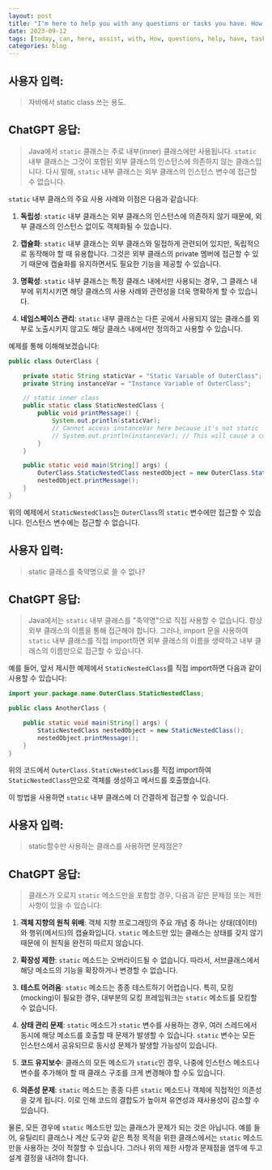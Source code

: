 ```yaml
---
layout: post
title: "I'm here to help you with any questions or tasks you have. How can I assist you today?"
date: 2023-09-12
tags: [today, can, here, assist, with, How, questions, help, have, tasks, or, to, I, m, you, any]
categories: blog
---
```


## 사용자 입력:
> 자바에서 static class 쓰는 용도.

## ChatGPT 응답:
> Java에서 `static` 클래스는 주로 내부(inner) 클래스에만 사용됩니다. `static` 내부 클래스는 그것이 포함된 외부 클래스의 인스턴스에 의존하지 않는 클래스입니다. 다시 말해, `static` 내부 클래스는 외부 클래스의 인스턴스 변수에 접근할 수 없습니다. 

`static` 내부 클래스의 주요 사용 사례와 이점은 다음과 같습니다:

1. **독립성**: `static` 내부 클래스는 외부 클래스의 인스턴스에 의존하지 않기 때문에, 외부 클래스의 인스턴스 없이도 객체화될 수 있습니다.
   
2. **캡슐화**: `static` 내부 클래스는 외부 클래스와 밀접하게 관련되어 있지만, 독립적으로 동작해야 할 때 유용합니다. 그것은 외부 클래스의 private 멤버에 접근할 수 있기 때문에 캡슐화를 유지하면서도 필요한 기능을 제공할 수 있습니다.

3. **명확성**: `static` 내부 클래스는 특정 클래스 내에서만 사용되는 경우, 그 클래스 내부에 위치시키면 해당 클래스의 사용 사례와 관련성을 더욱 명확하게 할 수 있습니다.

4. **네임스페이스 관리**: `static` 내부 클래스는 다른 곳에서 사용되지 않는 클래스를 외부로 노출시키지 않고도 해당 클래스 내에서만 정의하고 사용할 수 있습니다. 

예제를 통해 이해해보겠습니다:

```java
public class OuterClass {

    private static String staticVar = "Static Variable of OuterClass";
    private String instanceVar = "Instance Variable of OuterClass";

    // static inner class
    public static class StaticNestedClass {
        public void printMessage() {
            System.out.println(staticVar);
            // Cannot access instanceVar here because it's not static
            // System.out.println(instanceVar); // This will cause a compilation error
        }
    }

    public static void main(String[] args) {
        OuterClass.StaticNestedClass nestedObject = new OuterClass.StaticNestedClass();
        nestedObject.printMessage();
    }
}
```

위의 예제에서 `StaticNestedClass`는 `OuterClass`의 `static` 변수에만 접근할 수 있습니다. 인스턴스 변수에는 접근할 수 없습니다.

## 사용자 입력:
> static 클래스를 축약명으로 쓸 수 없나?

## ChatGPT 응답:
> Java에서는 `static` 내부 클래스를 "축약명"으로 직접 사용할 수 없습니다. 항상 외부 클래스의 이름을 통해 접근해야 합니다. 그러나, import 문을 사용하여 `static` 내부 클래스를 직접 import하면 외부 클래스의 이름을 생략하고 내부 클래스의 이름만으로 접근할 수 있습니다.

예를 들어, 앞서 제시한 예제에서 `StaticNestedClass`를 직접 import하면 다음과 같이 사용할 수 있습니다:

```java
import your.package.name.OuterClass.StaticNestedClass;

public class AnotherClass {

    public static void main(String[] args) {
        StaticNestedClass nestedObject = new StaticNestedClass();
        nestedObject.printMessage();
    }
}
```

위의 코드에서 `OuterClass.StaticNestedClass`를 직접 import하여 `StaticNestedClass`만으로 객체를 생성하고 메서드를 호출했습니다.

이 방법을 사용하면 `static` 내부 클래스에 더 간결하게 접근할 수 있습니다.

## 사용자 입력:
> static함수만 사용하는 클래스를 사용하면 문제점은?

## ChatGPT 응답:
> 클래스가 오로지 `static` 메소드만을 포함할 경우, 다음과 같은 문제점 또는 제한 사항이 있을 수 있습니다:

1. **객체 지향의 원칙 위배**: 객체 지향 프로그래밍의 주요 개념 중 하나는 상태(데이터)와 행위(메서드)의 캡슐화입니다. `static` 메소드만 있는 클래스는 상태를 갖지 않기 때문에 이 원칙을 완전히 따르지 않습니다.

2. **확장성 제한**: `static` 메소드는 오버라이드될 수 없습니다. 따라서, 서브클래스에서 해당 메소드의 기능을 확장하거나 변경할 수 없습니다.

3. **테스트 어려움**: `static` 메소드는 종종 테스트하기 어렵습니다. 특히, 모킹(mocking)이 필요한 경우, 대부분의 모킹 프레임워크는 `static` 메소드를 모킹할 수 없습니다.

4. **상태 관리 문제**: `static` 메소드가 `static` 변수를 사용하는 경우, 여러 스레드에서 동시에 해당 메소드를 호출할 때 문제가 발생할 수 있습니다. `static` 변수는 모든 인스턴스에서 공유되므로 동시성 문제가 발생할 가능성이 있습니다.

5. **코드 유지보수**: 클래스의 모든 메소드가 `static`인 경우, 나중에 인스턴스 메소드나 변수를 추가해야 할 때 클래스 구조를 크게 변경해야 할 수도 있습니다.

6. **의존성 문제**: `static` 메소드는 종종 다른 `static` 메소드나 객체에 직접적인 의존성을 갖게 됩니다. 이로 인해 코드의 결합도가 높아져 유연성과 재사용성이 감소할 수 있습니다.

물론, 모든 경우에 `static` 메소드만 있는 클래스가 문제가 되는 것은 아닙니다. 예를 들어, 유틸리티 클래스나 계산 도구와 같은 특정 목적을 위한 클래스에서는 `static` 메소드만을 사용하는 것이 적절할 수 있습니다. 그러나 위의 제한 사항과 문제점을 염두에 두고 설계 결정을 내려야 합니다.

